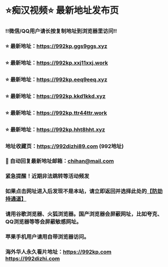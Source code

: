 # ⭐️痴汉视频⭐️ 最新地址发布页

### ‼️微信/QQ用户请长按复制地址到浏览器里访问‼️

### ⭐️ 最新地址：https://992kp.ggs9ggs.xyz

### ⭐️ 最新地址：https://992kp.xxj11xxj.work

### ⭐️ 最新地址：https://992kp.eeq9eeq.xyz

### ⭐️ 最新地址：https://992kp.kkd1kkd.xyz

### ⭐️ 最新地址：https://992kp.ttr44ttr.work

### ⭐️ 最新地址：https://992kp.hht8hht.xyz



### 地址收藏页：https://992dizhi89.com (992地址)
### 📧 自动回复最新地址邮箱：chihan@mail.com
### 紧急提醒！近期非法跳转等活动频发
### 如果点击网址进入后发现不是本站，请立即返回并选择此处的[【防劫持通道】](https://23.224.130.222:7583)
### 请用谷歌浏览器、火狐浏览器。国产浏览器会屏蔽网址，比如夸克、QQ浏览器等等会屏蔽敏感网址。
### 苹果手机用户请用自带浏览器访问。
### 海外华人永久看片地址：https://992kp.com  https://992dizhi.com
